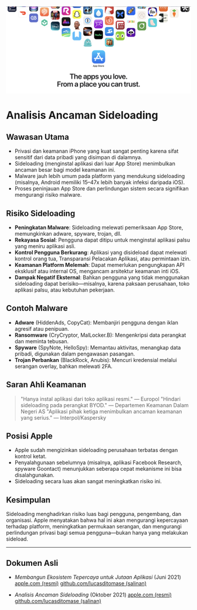 ![Banner](../assets/banner.png)

# Analisis Ancaman Sideloading

## Wawasan Utama

- Privasi dan keamanan iPhone yang kuat sangat penting karena sifat sensitif dari data pribadi yang disimpan di dalamnya.
- Sideloading (menginstal aplikasi dari luar App Store) menimbulkan ancaman besar bagi model keamanan ini.
- Malware jauh lebih umum pada platform yang mendukung sideloading (misalnya, Android memiliki 15–47x lebih banyak infeksi daripada iOS).
- Proses peninjauan App Store dan perlindungan sistem secara signifikan mengurangi risiko malware.

## Risiko Sideloading

- **Peningkatan Malware**: Sideloading melewati pemeriksaan App Store, memungkinkan adware, spyware, trojan, dll.
- **Rekayasa Sosial**: Pengguna dapat ditipu untuk menginstal aplikasi palsu yang meniru aplikasi asli.
- **Kontrol Pengguna Berkurang**: Aplikasi yang disideload dapat melewati kontrol orang tua, Transparansi Pelacakan Aplikasi, atau permintaan izin.
- **Keamanan Platform Melemah**: Dapat memerlukan pengungkapan API eksklusif atau internal OS, mengancam arsitektur keamanan inti iOS.
- **Dampak Negatif Eksternal**: Bahkan pengguna yang tidak menggunakan sideloading dapat berisiko—misalnya, karena paksaan perusahaan, toko aplikasi palsu, atau kebutuhan pekerjaan.

## Contoh Malware

- **Adware** (HiddenAds, CopyCat): Membanjiri pengguna dengan iklan agresif atau penipuan.
- **Ransomware** (CryCryptor, MalLocker.B): Mengenkripsi data perangkat dan meminta tebusan.
- **Spyware** (SpyNote, HelloSpy): Memantau aktivitas, menangkap data pribadi, digunakan dalam pengawasan pasangan.
- **Trojan Perbankan** (BlackRock, Anubis): Mencuri kredensial melalui serangan overlay, bahkan melewati 2FA.

## Saran Ahli Keamanan

> "Hanya instal aplikasi dari toko aplikasi resmi." — Europol
> "Hindari sideloading pada perangkat BYOD." — Departemen Keamanan Dalam Negeri AS
> "Aplikasi pihak ketiga menimbulkan ancaman keamanan yang serius." — Interpol/Kaspersky

## Posisi Apple

- Apple sudah mengizinkan sideloading perusahaan terbatas dengan kontrol ketat.
- Penyalahgunaan sebelumnya (misalnya, aplikasi Facebook Research, spyware Goontact) menunjukkan seberapa cepat mekanisme ini bisa disalahgunakan.
- Sideloading secara luas akan sangat meningkatkan risiko ini.

## Kesimpulan

Sideloading menghadirkan risiko luas bagi pengguna, pengembang, dan organisasi. Apple menyatakan bahwa hal ini akan mengurangi kepercayaan terhadap platform, meningkatkan permukaan serangan, dan mengurangi perlindungan privasi bagi semua pengguna—bukan hanya yang melakukan sideload.

---

## Dokumen Asli

- *Membangun Ekosistem Tepercaya untuk Jutaan Aplikasi* (Juni 2021)
  [apple.com (resmi)](https://www.apple.com/privacy/docs/Building_a_Trusted_Ecosystem_for_Millions_of_Apps.pdf)
  [github.com/lucasditomase (salinan)](https://github.com/lucasditomase/app-restrictions/blob/main/summary.pdf)

- *Analisis Ancaman Sideloading* (Oktober 2021)
  [apple.com (resmi)](https://www.apple.com/privacy/docs/Building_a_Trusted_Ecosystem_for_Millions_of_Apps_A_Threat_Analysis_of_Sideloading.pdf)
  [github.com/lucasditomase (salinan)](https://github.com/lucasditomase/app-restrictions/blob/main/threat-analysis.pdf)
